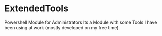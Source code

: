 # ExtendedTools
Powershell Module for Administrators
Its a Module with some Tools I have been using at work (mostly developed on my free time).
